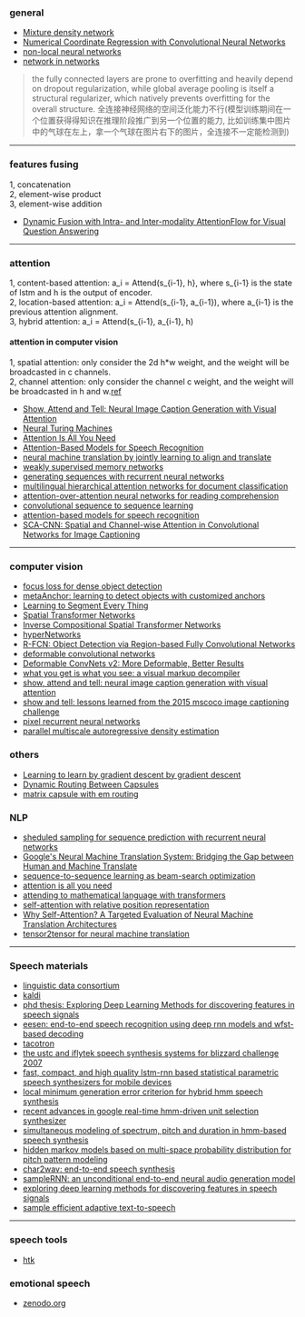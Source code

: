 ### general
- [Mixture density network](https://publications.aston.ac.uk/373/1/NCRG_94_004.pdf)
- [Numerical Coordinate Regression with Convolutional Neural Networks](https://arxiv.org/pdf/1801.07372.pdf)
- [non-local neural networks](https://arxiv.org/pdf/1711.07971.pdf)
- [network in networks](https://arxiv.org/pdf/1312.4400.pdf)
> the fully connected layers are prone to overfitting and heavily depend on dropout regularization, while global
average pooling is itself a structural regularizer, which natively prevents overfitting for the overall structure. 全连接神经网络的空间泛化能力不行(模型训练期间在一个位置获得得知识在推理阶段推广到另一个位置的能力, 比如训练集中图片中的气球在左上，拿一个气球在图片右下的图片，全连接不一定能检测到)

--------------------

### features fusing 
1, concatenation    
2, element-wise product     
3, element-wise addition             

* [Dynamic Fusion with Intra- and Inter-modality AttentionFlow for Visual Question Answering](https://arxiv.org/pdf/1812.05252.pdf)

---------------------------

### attention
1, content-based attention: a_i = Attend(s_{i-1}, h}, where s_{i-1} is the state of lstm and h is the output of encoder.  
2, location-based attention: a_i = Attend(s_{i-1}, a_{i-1}), where a_{i-1} is the previous attention alignment.   
3, hybrid attention: a_i = Attend(s_{i-1}, a_{i-1}, h)     

#### attention in computer vision
1, spatial attention: only consider the 2d h*w weight, and the weight will be broadcasted in c channels.      
2, channel attention: only consider the channel c weight, and the weight will be broadcasted in h and w.[ref](https://arxiv.org/pdf/1611.05594.pdf)        


- [Show, Attend and Tell: Neural Image Caption Generation with Visual Attention](https://arxiv.org/pdf/1502.03044.pdf)
- [Neural Turing Machines](https://arxiv.org/pdf/1410.5401.pdf)
- [Attention Is All You Need](https://arxiv.org/pdf/1706.03762.pdf)
- [Attention-Based Models for Speech Recognition](https://arxiv.org/pdf/1506.07503.pdf)
- [neural machine translation by jointly learning to align and translate](https://arxiv.org/pdf/1409.0473.pdf)
- [weakly supervised memory networks](https://arxiv.org/pdf/1503.08895v2.pdf)
- [generating sequences with recurrent neural networks](https://arxiv.org/pdf/1308.0850.pdf)
- [multilingual hierarchical attention networks for document classification](https://arxiv.org/abs/1707.00896)
- [attention-over-attention neural networks for reading comprehension](https://arxiv.org/abs/1607.04423)
- [convolutional sequence to sequence learning](https://arxiv.org/abs/1705.03122)
- [attention-based models for speech recognition](https://arxiv.org/abs/1506.07503)
- [SCA-CNN: Spatial and Channel-wise Attention in Convolutional Networks for Image Captioning](https://arxiv.org/pdf/1611.05594.pdf)


----------------


### computer vision
- [focus loss for dense object detection](https://arxiv.org/pdf/1708.02002.pdf)
- [metaAnchor: learning to detect objects with customized anchors](http://papers.nips.cc/paper/7315-metaanchor-learning-to-detect-objects-with-customized-anchors.pdf)
- [Learning to Segment Every Thing](https://arxiv.org/pdf/1711.10370.pdf)
- [Spatial Transformer Networks](https://arxiv.org/pdf/1506.02025.pdf)
- [Inverse Compositional Spatial Transformer Networks](https://arxiv.org/pdf/1612.03897.pdf)
- [hyperNetworks](https://arxiv.org/pdf/1609.09106.pdf)
- [R-FCN: Object Detection via Region-based Fully Convolutional Networks](https://arxiv.org/pdf/1605.06409.pdf)
- [deformable convolutional networks](https://arxiv.org/pdf/1703.06211.pdf)
- [Deformable ConvNets v2: More Deformable, Better Results](https://arxiv.org/pdf/1811.11168.pdf)
- [what you get is what you see: a visual markup decompiler](https://arxiv.org/pdf/1609.04938v1.pdf)
- [show, attend and tell: neural image caption generation with visual attention](https://arxiv.org/pdf/1609.04938v1.pdf)
- [show and tell: lessons learned from the 2015 mscoco image captioning challenge](https://arxiv.org/pdf/1609.06647.pdf)
- [pixel recurrent neural networks](https://arxiv.org/pdf/1601.06759.pdf)
- [parallel multiscale autoregressive density estimation](https://arxiv.org/pdf/1703.03664.pdf)


### others
- [Learning to learn by gradient descent by gradient descent](https://arxiv.org/pdf/1606.04474.pdf)
- [Dynamic Routing Between Capsules](https://arxiv.org/pdf/1710.09829.pdf)
- [matrix capsule with em routing](https://openreview.net/pdf?id=HJWLfGWRb)


### NLP
- [sheduled sampling for sequence prediction with recurrent neural networks](https://arxiv.org/pdf/1506.03099.pdf)
- [Google's Neural Machine Translation System: Bridging the Gap between Human and Machine Translate](https://arxiv.org/pdf/1609.08144.pdf)
- [sequence-to-sequence learning as beam-search optimization](https://arxiv.org/pdf/1606.02960.pdf)
- [attention is all you need](https://arxiv.org/abs/1706.03762)
- [attending to mathematical language with transformers](https://arxiv.org/ftp/arxiv/papers/1812/1812.02825.pdf)
- [self-attention with relative position representation](https://arxiv.org/pdf/1803.02155.pdf)
- [Why Self-Attention? A Targeted Evaluation of Neural Machine Translation Architectures](http://aclweb.org/anthology/D18-1458)
- [tensor2tensor for neural machine translation](https://arxiv.org/pdf/1803.07416.pdf)


------------------------------------------

### Speech materials
- [linguistic data consortium](https://www.ldc.upenn.edu/)
- [kaldi](https://github.com/kaldi-asr/kaldi)
- [phd thesis: Exploring Deep Learning Methods for discovering features in speech signals](https://pdfs.semanticscholar.org/b041/75bb99d6beff0f201ed82971aeb91d2c081d.pdf?_ga=2.23777402.1357008885.1546424577-1806537053.1546424577)
- [eesen: end-to-end speech recognition using deep rnn models and wfst-based decoding](https://arxiv.org/pdf/1507.08240.pdf)
- [tacotron](https://google.github.io/tacotron/)
- [the ustc and iflytek speech synthesis systems for blizzard challenge 2007](http://www.festvox.org/blizzard/bc2007/blizzard_2007/full_papers/blz3_017.pdf)
- [fast, compact, and high quality lstm-rnn based statistical parametric speech synthesizers for mobile devices](https://arxiv.org/pdf/1606.06061.pdf)
- [local minimum generation error criterion for hybrid hmm speech synthesis](https://pdfs.semanticscholar.org/49ff/fcbd1de67c6aec0d87950f0b9a6dca06c890.pdf)
- [recent advances in google real-time hmm-driven unit selection synthesizer](https://ai.google/research/pubs/pub45564.pdf)
- [simultaneous modeling of spectrum, pitch and duration in hmm-based speech synthesis](http://citeseerx.ist.psu.edu/viewdoc/download?doi=10.1.1.28.2007&rep=rep1&type=pdf)
- [hidden markov models based on multi-space probability distribution for pitch pattern modeling](https://pdfs.semanticscholar.org/60e0/8c785d9266c0de8f07c453d67e6b8c7c9b94.pdf)
- [char2wav: end-to-end speech synthesis](https://mila.quebec/wp-content/uploads/2017/02/end-end-speech.pdf)
- [sampleRNN: an unconditional end-to-end neural audio generation model](https://arxiv.org/pdf/1612.07837.pdf)
- [exploring deep learning methods for discovering features in speech signals](https://pdfs.semanticscholar.org/b041/75bb99d6beff0f201ed82971aeb91d2c081d.pdf?_ga=2.23777402.1357008885.1546424577-1806537053.1546424577)
- [sample efficient adaptive text-to-speech](https://arxiv.org/pdf/1809.10460v1.pdf)










------------------------------------

### speech tools
- [htk](http://htk.eng.cam.ac.uk/)

### emotional speech
- [zenodo.org](https://zenodo.org/record/1188976)



